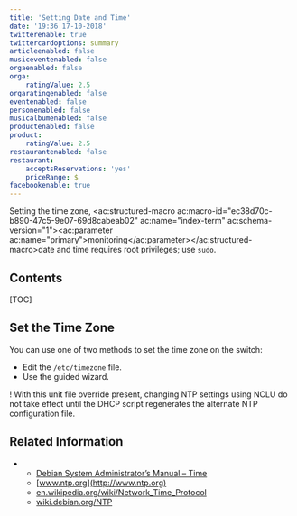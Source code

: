 ```yaml
---
title: 'Setting Date and Time'
date: '19:36 17-10-2018'
twitterenable: true
twittercardoptions: summary
articleenabled: false
musiceventenabled: false
orgaenabled: false
orga:
    ratingValue: 2.5
orgaratingenabled: false
eventenabled: false
personenabled: false
musicalbumenabled: false
productenabled: false
product:
    ratingValue: 2.5
restaurantenabled: false
restaurant:
    acceptsReservations: 'yes'
    priceRange: $
facebookenable: true
---
```


Setting the time zone, <ac:structured-macro ac:macro-id="ec38d70c-b890-47c5-9e07-69d8cabeab02" ac:name="index-term" ac:schema-version="1"><ac:parameter ac:name="primary">monitoring</ac:parameter></ac:structured-macro>date and time requires root privileges; use `sudo`.

## Contents

[TOC]

## Set the Time Zone

You can use one of two methods to set the time zone on the switch:

*   Edit the `/etc/timezone` file.
*   Use the guided wizard.


! With this unit file override present, changing NTP settings using NCLU do not take effect until the DHCP script regenerates the alternate NTP configuration file.

## Related Information

*   *   [Debian System Administrator’s Manual – Time](http://www.debian.org/doc/manuals/system-administrator/ch-sysadmin-time.html)
    *   [www.ntp.org](http://www.ntp.org)
    *   [en.wikipedia.org/wiki/Network_Time_Protocol](http://en.wikipedia.org/wiki/Network_Time_Protocol)
    *   [wiki.debian.org/NTP](http://wiki.debian.org/NTP)
